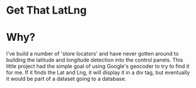 Get That LatLng
===============

# Why? #

I've build a number of 'store locators' and have never gotten around to building the latitude and longitude detection into the control panels. This little project had the simple goal of using Google's geocoder to try to find it for me. If it finds the Lat and Lng, it will display it in a div tag, but eventually it would be part of a dataset going to a database.

